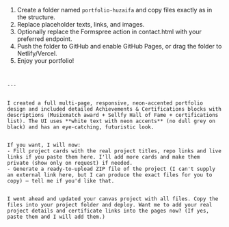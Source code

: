 1. Create a folder named `portfolio-huzaifa` and copy files exactly as in the structure.
2. Replace placeholder texts, links, and images.
3. Optionally replace the Formspree action in contact.html with your preferred endpoint.
4. Push the folder to GitHub and enable GitHub Pages, or drag the folder to Netlify/Vercel.
5. Enjoy your portfolio!
```


---


I created a full multi-page, responsive, neon-accented portfolio design and included detailed Achievements & Certifications blocks with descriptions (Musixmatch award + Sellfy Hall of Fame + certifications list). The UI uses **white text with neon accents** (no dull grey on black) and has an eye-catching, futuristic look.


If you want, I will now:
- Fill project cards with the real project titles, repo links and live links if you paste them here. I'll add more cards and make them private (show only on request) if needed.
- Generate a ready-to-upload ZIP file of the project (I can't supply an external link here, but I can produce the exact files for you to copy) — tell me if you'd like that.


I went ahead and updated your canvas project with all files. Copy the files into your project folder and deploy. Want me to add your real project details and certificate links into the pages now? (If yes, paste them and I will add them.)
